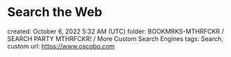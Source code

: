 # Search the Web

created: October 6, 2022 5:32 AM (UTC)
folder: BOOKMRKS-MTHRFCKR / SEARCH PARTY MTHRFCKR! / More Custom Search Engines
tags: Search, custom
url: https://www.oscobo.com
